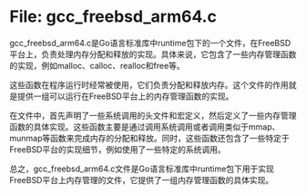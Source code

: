 # File: gcc_freebsd_arm64.c

gcc_freebsd_arm64.c是Go语言标准库中runtime包下的一个文件，在FreeBSD平台上，负责处理内存分配和释放的实现。具体来说，它包含了一些内存管理函数的实现，例如malloc、calloc、realloc和free等。

这些函数在程序运行时经常被使用，它们负责分配和释放内存。这个文件的作用就是提供一组可以运行在FreeBSD平台上的内存管理函数的实现。

在文件中，首先声明了一些系统调用的头文件和宏定义，然后定义了一些内存管理函数的具体实现。这些函数主要是通过调用系统调用或者调用类似于mmap、munmap等函数来完成内存的分配和释放。同时，这些函数还包含了一些特定于FreeBSD平台的实现细节，例如使用了一些特定的系统调用。

总之，gcc_freebsd_arm64.c文件是Go语言标准库中runtime包下用于实现FreeBSD平台上内存管理的文件，它提供了一组内存管理函数的具体实现。

